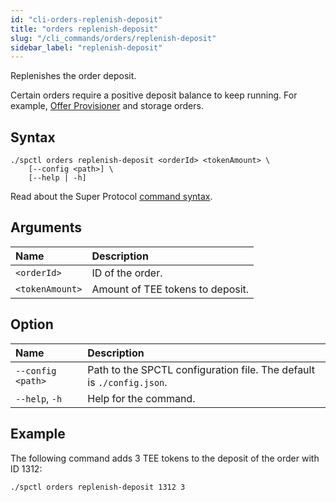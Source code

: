 ```yaml
---
id: "cli-orders-replenish-deposit"
title: "orders replenish-deposit"
slug: "/cli_commands/orders/replenish-deposit"
sidebar_label: "replenish-deposit"
---
```


Replenishes the order deposit.

Certain orders require a positive deposit balance to keep running. For example, [Offer Provisioner](/developers/cli_guides/providers_offers#step-5-run-offer-provisioner) and storage orders.

## Syntax

```
./spctl orders replenish-deposit <orderId> <tokenAmount> \
    [--config <path>] \
    [--help | -h]
```

Read about the Super Protocol [command syntax](/cli/cli_commands#command-syntax).

## Arguments

| **Name** | **Description** |
| :- | :- |
| `<orderId>` | ID of the order. |
| `<tokenAmount>` | Amount of TEE tokens to deposit. |

## Option

| **Name** | **Description** |
| :- | :- |
| `--config <path>` | Path to the SPCTL configuration file. The default is `./config.json`. |
| `--help`, `-h` | Help for the command. |

## Example

The following command adds 3 TEE tokens to the deposit of the order with ID 1312:

```
./spctl orders replenish-deposit 1312 3
```